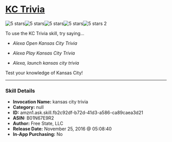 # [KC Trivia](http://alexa.amazon.com/#skills/amzn1.ask.skill.fb2c92df-b72d-41d3-a586-ca89caea3d21)
![5 stars](../../images/ic_star_black_18dp_1x.png)![5 stars](../../images/ic_star_black_18dp_1x.png)![5 stars](../../images/ic_star_black_18dp_1x.png)![5 stars](../../images/ic_star_black_18dp_1x.png)![5 stars](../../images/ic_star_black_18dp_1x.png) 2

To use the KC Trivia skill, try saying...

* *Alexa Open Kansas City Trivia*

* *Alexa Play Kansas City Trivia*

* *Alexa, launch kansas city trivia*

Test your knowledge of Kansas City!

***

### Skill Details

* **Invocation Name:** kansas city trivia
* **Category:** null
* **ID:** amzn1.ask.skill.fb2c92df-b72d-41d3-a586-ca89caea3d21
* **ASIN:** B01N67E9R2
* **Author:** Free State, LLC
* **Release Date:** November 25, 2016 @ 05:08:40
* **In-App Purchasing:** No
